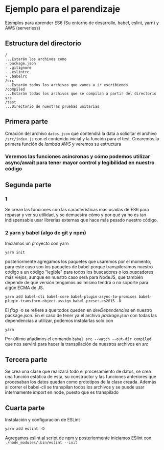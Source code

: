 # Ejemplo para el parendizaje
Ejemplos para aprender ES6 (Su entorno de desarrollo, babel, eslint, yarn) y AWS (serverless)

## Estructura del directorio
```
/
...Estarán los archivos como
- package.json
- .gitignore
- .eslintrc
- .babelrc
/src
...Estarán todos los archivos que vamos a ir escribiendo
/compiled
...Estarán todas los archivos que se compilan a partir del directorio src
/test
...Directorio de nuestras pruebas unitarias
```
## Primera parte
Creación del archivo `datos.json` que contendrá la data a solicitar el archivo `/src/index.js` con el contenido inicial y la función para el test.
Crearemos la primera función de *lambda AWS* y veremos su estructura
### Veremos las funciones asincronas y cómo podemos utilizar async/await para tener mayor control y legibilidad en nuestro código

## Segunda parte
### 1
Se crean las funciones con las características mas usadas de ES6 para repasar y ver su utilidad, y se demuestra cómo y por qué ya no es tan indispensable usar librerias externas que hace más pesado nuestro código.
### 2 yarn y babel (algo de git y npm)
Iniciamos un proyecto con yarn 
```
yarn init
```
posteriormente agregamos los paquetes que usaremos por el momento, para este caso son los paquetes de babel porque transpileramos nuestro código a un código "legible" para todos los buscadores o los buscadores más viejos, aunque en nuestro caso será para NodeJS, que también depende de qué versión tengamos así mismo tendrá o no soporte para algún ECMA de JS.
```
yarn add babel-cli babel-core babel-plugin-async-to-promises babel-plugin-transform-object-assign babel-preset-es2015 -D
```
El _flag_ `-D` se refiere a que todos queden en *devDependencies* en nuestro package.json. En el caso de tener ya el archivo _package.json_ con todas las dependencias a utilizar, podemos instalarlas solo con
```
yarn
```
Por último añadimos el comando `babel src --watch --out-dir compiled` que nos servirá para hacer la transpilación de nuestros archivos en _src_

## Tercera parte
Se crea una clase que realizará todo el procesamiento de datos, se crea una función estática de esta, su constructor y las funciones anteriores que procesaban los datos quedan como prototipos de la clase creada.
Además al correr el babel-cli se transpilan todos los archivos y se puede usar internamente _import_ en node, puesto que es transpilado
## Cuarta parte
Instalación y configuración de ESLint
```
yarn add eslint -D
```
Agregamos eslint al script de npm y posteriormente iniciamos ESlint con `./node_modules/.bin/eslint --init`